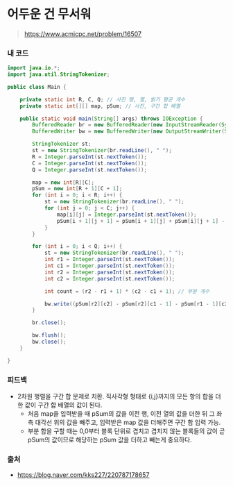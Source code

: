 # 어두운 건 무서워

> https://www.acmicpc.net/problem/16507

### 내 코드

```java
import java.io.*;
import java.util.StringTokenizer;

public class Main {

    private static int R, C, Q; // 사진 행, 열, 밝기 평균 개수
    private static int[][] map, pSum; // 사진, 구간 합 배열

    public static void main(String[] args) throws IOException {
        BufferedReader br = new BufferedReader(new InputStreamReader(System.in));
        BufferedWriter bw = new BufferedWriter(new OutputStreamWriter(System.out));

        StringTokenizer st;
        st = new StringTokenizer(br.readLine(), " ");
        R = Integer.parseInt(st.nextToken());
        C = Integer.parseInt(st.nextToken());
        Q = Integer.parseInt(st.nextToken());

        map = new int[R][C];
        pSum = new int[R + 1][C + 1];
        for (int i = 0; i < R; i++) {
            st = new StringTokenizer(br.readLine(), " ");
            for (int j = 0; j < C; j++) {
                map[i][j] = Integer.parseInt(st.nextToken());
                pSum[i + 1][j + 1] = pSum[i + 1][j] + pSum[i][j + 1] - pSum[i][j] + map[i][j]; // {0,0}부터 {i,j}까지 모든 밝기 합
            }
        }

        for (int i = 0; i < Q; i++) {
            st = new StringTokenizer(br.readLine(), " ");
            int r1 = Integer.parseInt(st.nextToken());
            int c1 = Integer.parseInt(st.nextToken());
            int r2 = Integer.parseInt(st.nextToken());
            int c2 = Integer.parseInt(st.nextToken());

            int count = (r2 - r1 + 1) * (c2 - c1 + 1); // 부분 개수

            bw.write((pSum[r2][c2] - pSum[r2][c1 - 1] - pSum[r1 - 1][c2] + pSum[r1 - 1][c1 - 1]) / count + "\n");
        }

        br.close();

        bw.flush();
        bw.close();
    }

}
```

### 피드백

- 2차원 행렬을 구간 합 문제로 치환. 직사각형 형태로 {i,j}까지의 모든 항의 합을 더한 값이 구간 합 배열의 값이 된다.
    - 처음 map을 입력받을 때 pSum의 값을 이전 행, 이전 열의 값을 더한 뒤 그 좌측 대각선 위의 값을 빼주고, 입력받은 map 값을 더해주면 구간 합 입력 가능.
    - 부분 합을 구할 때는 0,0부터 블록 단위로 겹치고 겹치지 않는 블록들의 값이 곧 pSum의 값이므로 해당하는 pSum 값을 더하고 빼는게 중요하다.

### 출처

- https://blog.naver.com/kks227/220787178657